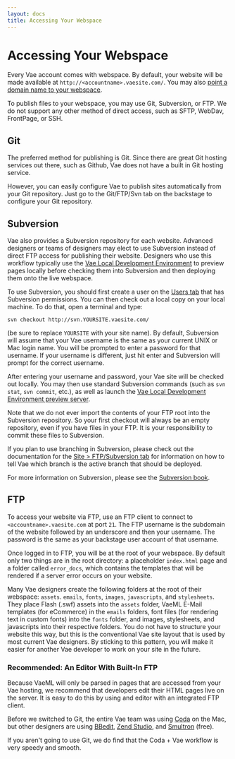 ```yaml
---
layout: docs
title: Accessing Your Webspace
---
```


# Accessing Your Webspace

Every Vae account comes with webspace. By default, your website will be
made available at `http://<accountname>.vaesite.com/`. You may also
[point a domain name to your webspace](#backstage.site.domains).

To publish files to your webspace, you may use Git, Subversion, or FTP. We do not
support any other method of direct access, such as SFTP, WebDav,
FrontPage, or SSH.

## Git

The preferred method for publishing is Git.  Since there are great Git
hosting services out there, such as Github, Vae does not have a built in
Git hosting service.

However, you can easily configure Vae to publish sites automatically
from your Git repository.  Just go to the Git/FTP/Svn tab on the backstage
to configure your Git repository.


## Subversion

Vae also provides a Subversion repository for each website. Advanced
designers or teams of designers may elect to use Subversion instead of
direct FTP access for publishing their website. Designers who use this
workflow typically use the [Vae Local Development
Environment](#vae_local) to preview pages locally before checking them
into Subversion and then deploying them onto the live webspace.

To use Subversion, you should first create a user on the [Users
tab](#backstage.users) that has Subversion permissions. You can then
check out a local copy on your local machine. To do that, open a
terminal and type:

    svn checkout http://svn.YOURSITE.vaesite.com/

(be sure to replace `YOURSITE` with your site name). By default,
Subversion will assume that your Vae username is the same as your
current UNIX or Mac login name. You will be prompted to enter a password
for that username. If your username is different, just hit enter and
Subversion will prompt for the correct username.

After entering your username and password, your Vae site will be checked
out locally. You may then use standard Subversion commands (such as
`svn stat`, `svn commit`, etc.), as well as launch the [Vae Local
Development Environment preview server](#vae_local).

Note that we do not ever import the contents of your FTP root into the
Subversion repository. So your first checkout will always be an empty
repository, even if you have files in your FTP. It is your
responsibility to commit these files to Subversion.

If you plan to use branching in Subversion, please check out the
documentation for the [Site &gt; FTP/Subversion
tab](#backstage.site.ftp) for information on how to tell Vae which
branch is the active branch that should be deployed.

For more information on Subversion, please see the [Subversion
book](http://svnbook.red-bean.com/).


## FTP

To access your website via FTP, use an FTP client to connect to
`<accountname>.vaesite.com` at port `21`. The FTP username
is the subdomain of the website followed by an underscore and
then your username.  The password is the same as your backstage
user account of that username.

Once logged in to FTP, you will be at the root of your webspace. By
default only two things are in the root directory: a placeholder
`index.html` page and a folder called `error_docs`, which contains the
templates that will be rendered if a server error occurs on your
website.

Many Vae designers create the following folders at the root of their
webspace: `assets`. `emails`, `fonts`, `images`, `javascripts`, and
`stylesheets`. They place Flash (.swf) assets into the `assets` folder,
VaeML E-Mail templates (for eCommerce) in the `emails` folders, font
files (for rendering text in custom fonts) into the `fonts` folder, and
images, stylesheets, and javascripts into their respective folders. You
do not have to structure your website this way, but this is the
conventional Vae site layout that is used by most current Vae designers.
By sticking to this pattern, you will make it easier for another Vae
developer to work on your site in the future.

### Recommended: An Editor With Built-In FTP

Because VaeML will only be parsed in pages that are accessed from your
Vae hosting, we recommend that developers edit their HTML pages live on
the server. It is easy to do this by using and editor with an integrated
FTP client.

Before we switched to Git, the entire Vae team was using
[Coda](http://www.panic.com/coda/) on the Mac, but other designers are
using [BBedit](http://www.barebones.com/products/bbedit/), [Zend
Studio](http://www.zend.com/en/products/studio/), and
[Smultron](http://www.tuppis.com/smultron/) (free). 

If you aren't going to use Git, we do find that
the Coda + Vae workflow is very speedy and smooth.

